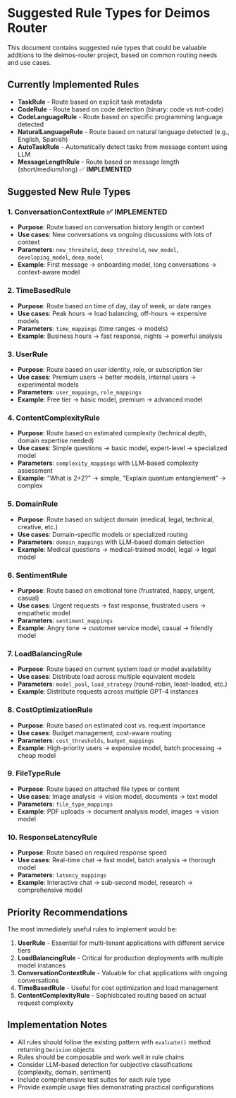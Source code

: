 # Suggested Rule Types for Deimos Router

This document contains suggested rule types that could be valuable additions to the deimos-router project, based on common routing needs and use cases.

## Currently Implemented Rules

- **TaskRule** - Route based on explicit task metadata
- **CodeRule** - Route based on code detection (binary: code vs not-code)
- **CodeLanguageRule** - Route based on specific programming language detected
- **NaturalLanguageRule** - Route based on natural language detected (e.g., English, Spanish)
- **AutoTaskRule** - Automatically detect tasks from message content using LLM
- **MessageLengthRule** - Route based on message length (short/medium/long) ✅ **IMPLEMENTED**

## Suggested New Rule Types

### 1. ConversationContextRule ✅ **IMPLEMENTED**
- **Purpose**: Route based on conversation history length or context
- **Use cases**: New conversations vs ongoing discussions with lots of context
- **Parameters**: `new_threshold`, `deep_threshold`, `new_model`, `developing_model`, `deep_model`
- **Example**: First message → onboarding model, long conversations → context-aware model

### 2. TimeBasedRule
- **Purpose**: Route based on time of day, day of week, or date ranges
- **Use cases**: Peak hours → load balancing, off-hours → expensive models
- **Parameters**: `time_mappings` (time ranges → models)
- **Example**: Business hours → fast response, nights → powerful analysis

### 3. UserRule
- **Purpose**: Route based on user identity, role, or subscription tier
- **Use cases**: Premium users → better models, internal users → experimental models
- **Parameters**: `user_mappings`, `role_mappings`
- **Example**: Free tier → basic model, premium → advanced model

### 4. ContentComplexityRule
- **Purpose**: Route based on estimated complexity (technical depth, domain expertise needed)
- **Use cases**: Simple questions → basic model, expert-level → specialized model
- **Parameters**: `complexity_mappings` with LLM-based complexity assessment
- **Example**: "What is 2+2?" → simple, "Explain quantum entanglement" → complex

### 5. DomainRule
- **Purpose**: Route based on subject domain (medical, legal, technical, creative, etc.)
- **Use cases**: Domain-specific models or specialized routing
- **Parameters**: `domain_mappings` with LLM-based domain detection
- **Example**: Medical questions → medical-trained model, legal → legal model

### 6. SentimentRule
- **Purpose**: Route based on emotional tone (frustrated, happy, urgent, casual)
- **Use cases**: Urgent requests → fast response, frustrated users → empathetic model
- **Parameters**: `sentiment_mappings`
- **Example**: Angry tone → customer service model, casual → friendly model

### 7. LoadBalancingRule
- **Purpose**: Route based on current system load or model availability
- **Use cases**: Distribute load across multiple equivalent models
- **Parameters**: `model_pool`, `load_strategy` (round-robin, least-loaded, etc.)
- **Example**: Distribute requests across multiple GPT-4 instances

### 8. CostOptimizationRule
- **Purpose**: Route based on estimated cost vs. request importance
- **Use cases**: Budget management, cost-aware routing
- **Parameters**: `cost_thresholds`, `budget_mappings`
- **Example**: High-priority users → expensive model, batch processing → cheap model

### 9. FileTypeRule
- **Purpose**: Route based on attached file types or content
- **Use cases**: Image analysis → vision model, documents → text model
- **Parameters**: `file_type_mappings`
- **Example**: PDF uploads → document analysis model, images → vision model

### 10. ResponseLatencyRule
- **Purpose**: Route based on required response speed
- **Use cases**: Real-time chat → fast model, batch analysis → thorough model
- **Parameters**: `latency_mappings`
- **Example**: Interactive chat → sub-second model, research → comprehensive model

## Priority Recommendations

The most immediately useful rules to implement would be:

1. **UserRule** - Essential for multi-tenant applications with different service tiers
2. **LoadBalancingRule** - Critical for production deployments with multiple model instances
3. **ConversationContextRule** - Valuable for chat applications with ongoing conversations
4. **TimeBasedRule** - Useful for cost optimization and load management
5. **ContentComplexityRule** - Sophisticated routing based on actual request complexity

## Implementation Notes

- All rules should follow the existing pattern with `evaluate()` method returning `Decision` objects
- Rules should be composable and work well in rule chains
- Consider LLM-based detection for subjective classifications (complexity, domain, sentiment)
- Include comprehensive test suites for each rule type
- Provide example usage files demonstrating practical configurations

